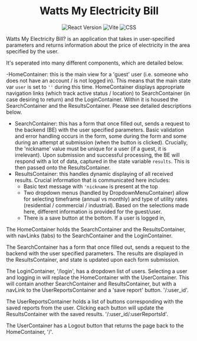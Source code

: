 <h1 align="center">Watts My Electricity Bill</h1>

<p align="center">
  <img src="https://img.shields.io/badge/React-61DAFB?style=for-the-badge&logo=react&logoColor=white" alt="React Version">
  <img src="https://img.shields.io/badge/Vite-646CFF?style=for-the-badge&logo=vite&logoColor=white" alt="Vite">
  <img src="https://img.shields.io/badge/CSS-264de4?style=for-the-badge&logo=css3&logoColor=white" alt="CSS">
</p>

Watts My Electricity Bill? is an application that takes in user-specified parameters and returns information about the price of electricity in the area specified by the user.

It's seperated into many different components, which are detailed below.

-HomeContainer: this is the main view for a 'guest' user (i.e. someone who does not have an account / is not logged in).  This means that the main state var `user` is set to `''` during this time.  HomeContainer displays appropriate navigation links (which track active status / location) to SearchContainer (in case desiring to return) and the LoginContainer.  Within it is housed the SearchContainer and the ResultsContainer.  Please see detailed descriptions below.
- SearchContainer: this has a form that once filled out, sends a request to the backend (BE) with the user specified parameters. Basic validation and error handling occurs in the form, some during the form and some during an attempt at submission (when the button is clicked).  Crucially, the 'nickname' value must be unique for a user (if a guest, it is irrelevant).  Upon submission and successful processing, the BE will respond with a lot of data, captured in the state variable `results`.  This is then passed onto the ResultsContainer.
- ResultsContainer: this handles dynamic displaying of all received results.  Crucial information that is communicated here includes:
  - Basic text message with `'nickname` is present at the top
  - Two dropdown menus (handled by DropdownMenuContainer) allow for selecting timeframe (annual vs monthly) and type of utility rates (residential / commercial / industrial).  Based on the selections made here, different information is provided for the guest/user.
  - There is a save button at the bottom.  If a user is logged in, 


 The HomeContainer holds the SearchContainer and the ResultsContainer, with navLinks (tabs) to the SearchContainer and the LoginContainer.

The SearchContainer has a form that once filled out, sends a request to the backend with the user specified parameters. The results are displayed in the ResultsContainer, and state is updated upon each form submission.

The LoginContainer, '/login', has a dropdown list of users. Selecting a user and logging in will replace the HomeContainer with the UserContainer. This will contain another SearchContainer and ResultsContainer, but with a navLink to the UserReportsContainer and a 'save report' button. '/:user_id'.

The UserReportsContainer holds a list of buttons corresponding with the saved reports from the user. Clicking each button will update the ResultsContainer with the saved results. '/:user_id/:userReportsId'.

The UserContainer has a Logout button that returns the page back to the HomeContainer, '/'.
